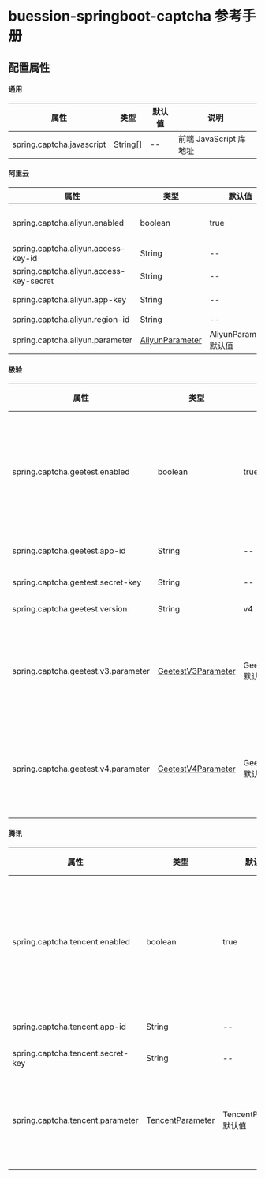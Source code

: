 # buession-springboot-captcha 参考手册


## 配置属性


#### 通用

|  属性   | 类型   | 默认值    | 说明    |
|  ----  | ----   | ----     | ----  |
| spring.captcha.javascript   | String[]    | --  | 前端 JavaScript 库地址      |


#### 阿里云

|  属性   | 类型   | 默认值    | 说明    |
|  ----  | ----   | ----     | ----  |
| spring.captcha.aliyun.enabled           | boolean                                              | true                   | 是否启用阿里云行为验证码      |
| spring.captcha.aliyun.access-key-id     | String                                               | --                     | AccessKey ID      |
| spring.captcha.aliyun.access-key-secret | String                                               | --                      | AccessKey Secret      |
| spring.captcha.aliyun.app-key           | String                                               | --                      | 服务使用的 App Key      |
| spring.captcha.aliyun.region-id         | String                                               | --                      | 区域 ID      |
| spring.captcha.aliyun.parameter         | [AliyunParameter](https://javadoc.io/doc/com.buession.security/buession-security-captcha/2.2.0/com/buession/security/captcha/aliyun/AliyunParameter.html) | AliyunParameter 默认值   | 前端提交参数名称      |


#### 极验

|  属性   | 类型   | 默认值    | 说明    |
|  ----  | ----   | ----     | ----  |
| spring.captcha.geetest.enabled       | boolean                                                          | true                   | 是否启极验行为验证码      |
| spring.captcha.geetest.app-id        | String                                                           | --                     | 应用 ID      |
| spring.captcha.geetest.secret-key    | String                                                           | --                     | 密钥      |
| spring.captcha.geetest.version       | String                                                           | v4                    | 版本      |
| spring.captcha.geetest.v3.parameter  | [GeetestV3Parameter](https://javadoc.io/doc/com.buession.security/buession-security-captcha/2.2.0/com/buession/security/captcha/geetest/api/v3/GeetestV3Parameter.html)  | GeetestV3Parameter 默认值                     | 前端提交参数名称      |
| spring.captcha.geetest.v4.parameter  | [GeetestV4Parameter](https://javadoc.io/doc/com.buession.security/buession-security-captcha/2.2.0/com/buession/security/captcha/geetest/api/v4/GeetestV4Parameter.html)  | GeetestV4Parameter 默认值                     | 前端提交参数名称      |


#### 腾讯

|  属性   | 类型   | 默认值    | 说明    |
|  ----  | ----   | ----     | ----  |
| spring.captcha.tencent.enabled    | boolean                                                | true                   | 是否启腾讯云行为验证码      |
| spring.captcha.tencent.app-id     | String                                                 | --                     | 应用 ID      |
| spring.captcha.tencent.secret-key | String                                                 | --                     | 密钥      |
| spring.captcha.tencent.parameter  | [TencentParameter](https://javadoc.io/doc/com.buession.security/buession-security-captcha/2.2.0/com/buession/security/captcha/tencent/TencentParameter.html) | TencentParameter 默认值               | 前端提交参数名称      |
